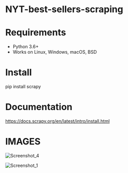 # NYT-best-sellers-scraping

# Requirements
  - Python 3.6+
  - Works on Linux, Windows, macOS, BSD

# Install
  pip install scrapy

# Documentation
  https://docs.scrapy.org/en/latest/intro/install.html
  
# IMAGES
![Screenshot_4](https://user-images.githubusercontent.com/86996274/170486410-4dc357fa-c0f1-4615-bb4b-bd4b324291b4.png)

![Screenshot_1](https://user-images.githubusercontent.com/86996274/170486160-c4e3d65a-283b-4b01-a52f-fff0abf2258d.png)
